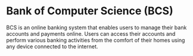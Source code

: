 # Bank of Computer Science (BCS)
BCS is an online banking system that enables users to manage their bank accounts and payments online. Users can access their accounts and perform various banking activities from the comfort of their homes using any device connected to the internet.

